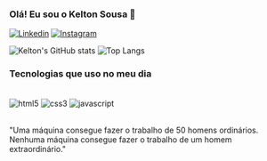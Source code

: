 ### Olá! Eu sou o Kelton Sousa 🚀

[![Linkedin](https://img.shields.io/badge/LinkedIn-0077B5?style=for-the-badge&logo=linkedin&logoColor=white)](https://www.linkedin.com/in/kelton-sousa-569356268)
[![Instagram](https://img.shields.io/badge/Instagram-E4405F?style=for-the-badge&logo=instagram&logoColor=white)](https://www.instagram.com/_keltonxs_/)

![Kelton's GitHub stats](https://github-readme-stats.vercel.app/api?username=KeltonSousa&show_icons=true&theme=gruvbox)
![Top Langs](https://github-readme-stats.vercel.app/api/top-langs/?username=KeltonSousa&layout=compact&theme=gruvbox)

### Tecnologias que uso no meu dia

<div style="Display: inline_block"><br>
    <img align="center" src="https://img.shields.io/badge/HTML5-E34F26?style=for-the-badge&logo=html5&logoColor=white" alt="html5">
    <img align="center" src="https://img.shields.io/badge/CSS3-1572B6?style=for-the-badge&logo=css3&logoColor=white" alt="css3">
    <img align="center" src="https://img.shields.io/badge/JavaScript-F7DF1E?style=for-the-badge&logo=javascript&logoColor=black" alt="javascript">
</div><br>

"Uma máquina consegue fazer o trabalho de 50 homens ordinários. Nenhuma máquina consegue fazer o trabalho de um homem extraordinário."

